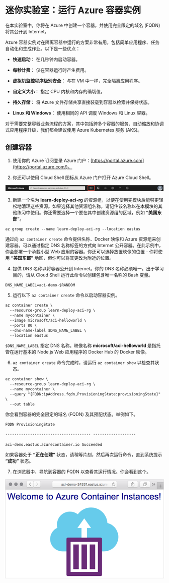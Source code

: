 ﻿# 迷你实验室：运行 Azure 容器实例

在本实验室中，你将在 Azure 中创建一个容器，并使用完全限定的域名 (FQDN) 将其公开到 Internet。

Azure 容器实例对在隔离容器中运行的方案非常有用，包括简单应用程序、任务自动化和生成作业。以下是一些优点：

* **快速启动**： 在几秒钟内启动容器。

* **每秒计费**： 仅在容器运行时产生费用。

* **虚拟机监控程序级别安全**： 与在 VM 中一样，完全隔离应用程序。

* **自定义大小**： 指定 CPU 内核和内存的确切值。

* **持久存储**： 将 Azure 文件存储共享直接装载到容器以检索并保持状态。

* **Linux 和 Windows**： 使用相同的 API 调度 Windows 和 Linux 容器。

对于需要完整容器业务流程的方案，其中包括跨多个容器的服务、自动缩放和协调式应用程序升级，我们都会建议使用 Azure Kubernetes 服务 (AKS)。

## 创建容器

1. 使用你的 Azure 订阅登录 Azure 门户：[https://portal.azure.com](https://portal.azure.com/)。

2. 你还可以使用 Cloud Shell 图标从 Azure 门户打开 Azure Cloud Shell。

![图片 7](../../Linked_Image_Files/demo_Azure_containers_image1.png)

3. 新建一个名为 **learn-deploy-aci-rg** 的资源组，以便在使用完模块后能够更轻松地清理这些资源。如果选择其他资源组名称，请记住该名称以在本模块的其他练习中使用。你还需要选择一个要在其中创建资源组的区域，例如 **“美国东部”**。

```Azure CLI
az group create --name learn-deploy-aci-rg --location eastus
```

通过向 ```az container create``` 命令提供名称、Docker 映像和 Azure 资源组来创建容器。可以通过指定 DNS 名称标签的方式向 Internet 公开容器。在此示例中，你会部署一个承载小型 Web 应用的容器。你还可以选择放置映像的位置 - 你将使用 **“美国东部”** 地区，但你可以将其更改为附近的位置。

4. 提供 DNS 名称以将容器公开到 Internet。你的 DNS 名称必须唯一。出于学习目的，请从 Cloud Shell 运行此命令以创建包含唯一名称的 Bash 变量。

```Azure CLI
DNS_NAME_LABEL=aci-demo-$RANDOM
```

5. 运行以下 ```az container create``` 命令以启动容器实例。

```Azure
az container create \
  --resource-group learn-deploy-aci-rg \
  --name mycontainer \
  --image microsoft/aci-helloworld \
  --ports 80 \
  --dns-name-label $DNS_NAME_LABEL \
  --location eastus
```

```$DNS_NAME_LABEL``` 指定 DNS 名称。映像名称 **microsoft/aci-helloworld** 是指托管在运行基本的 Node.js Web 应用程序的 Docker Hub 的 Docker 映像。

6. ```az container create``` 命令完成时，请运行 ```az container show``` 以检查其状态。

```Azure CLI
az container show \
  --resource-group learn-deploy-aci-rg \
  --name mycontainer \
  --query "{FQDN:ipAddress.fqdn,ProvisioningState:provisioningState}" \
  --out table
```

你会看到容器的完全限定的域名 (FQDN) 及其预配状态。举例如下。

```Output
FQDN ProvisioningState

-------------------------------------- -------------------

aci-demo.eastus.azurecontainer.io Succeeded
```

如果容器处于 **“正在创建”** 状态，请稍等片刻，然后再次运行命令，直到系统提示 **“成功”** 状态。

7. 在浏览器中，导航到容器的 FQDN 以查看其运行情况。你会看到这个。

![在浏览器中运行的示例 Node.js 容器应用的屏幕截图。](../../Linked_Image_Files/demo_Azure_containers_image2.png)
